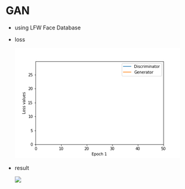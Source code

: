 # GAN 
* using LFW Face Database 
* loss 

  ![](https://github.com/citya1472581234/GAN/blob/master/faceGAN/results/LFW_losses_epochs_50.gif?raw=true) 
  
* result 

  ![](https://github.com/citya1472581234/GAN/blob/master/faceGAN/LFW_results/LFW_epochs_50.gif?raw=true)
